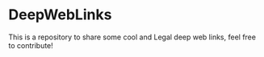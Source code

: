 # DeepWebLinks
This is a repository to share some cool and Legal deep web links, feel free to contribute! 
